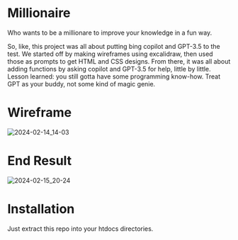 # Millionaire
Who wants to be a millionare to improve your knowledge in a fun way.

So, like, this project was all about putting bing copilot and GPT-3.5 to the test. We started off by making wireframes using excalidraw, then used those as prompts to get HTML and CSS designs. From there, it was all about adding functions by asking copilot and GPT-3.5 for help, little by little. Lesson learned: you still gotta have some programming know-how. Treat GPT as your buddy, not some kind of magic genie.


# Wireframe

![2024-02-14_14-03](https://github.com/brain90/millionaire/assets/858382/a816f7c5-73c0-486d-8d3f-ca289e4bbc9c)

# End Result

![2024-02-15_20-24](https://github.com/brain90/millionaire/assets/858382/7d81a713-a83f-4ae1-af67-c75a6b29d49b)

# Installation

Just extract this repo into your htdocs directories.
